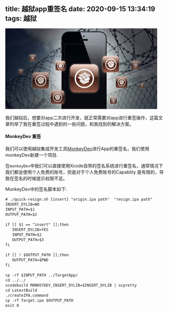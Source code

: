 title: 越狱app重签名
date: 2020-09-15 13:34:19
tags: 越狱 
---

![berakphone](https://raw.githubusercontent.com/WymanY/PicBed/master/img/breakjailPhone.jpg)

我们越狱后，想要对app二次进行开发，就正常需要对app进行重签操作，这篇文章列举了我在重签过程中遇到的一些问题，和我找到的解决方案。

<!-- more -->


#### MonkeyDev 重签

我们可以使用越狱集成开发工具[MonkeyDev](https://github.com/AloneMonkey/MonkeyDev)进行App的重签名，我们使用monkeyDev新建一个项目.

在`monkeyDev`中我们可以直接使用Xcode自带的签名系统进行重签名，通常情况下我们都会使用个人免费的账号，但是对于个人免费账号的Capablity 是有限的，导致在签名的时候提示权限不足。

 MonkeyDev中的签名脚本如下:
 ```shell
# ./quick-resign.sh [insert] "origin.ipa path"  "resign.ipa path"
INSERT_DYLIB=NO
INPUT_PATH=$1
OUTPUT_PATH=$2

if [[ $1 == "insert" ]];then
	INSERT_DYLIB=YES
	INPUT_PATH=$2
	OUTPUT_PATH=$3
fi

if [[ ! $OUTPUT_PATH ]];then
	OUTPUT_PATH=$PWD
fi

cp -rf $INPUT_PATH ../TargetApp/
cd ../../
xcodebuild MONKEYDEV_INSERT_DYLIB=$INSERT_DYLIB | xcpretty
cd LatestBuild
./createIPA.command
cp -rf Target.ipa $OUTPUT_PATH
exit 0

 ```